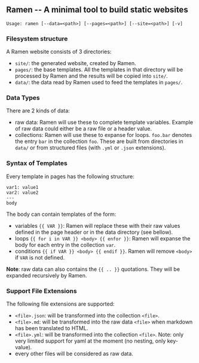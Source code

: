 ## Ramen -- A minimal tool to build static websites

```
Usage: ramen [--data=<path>] [--pages=<path>] [--site=<path>] [-v]
```

### Filesystem structure

A Ramen website consists of 3 directories:

- `site/`: the generated website, created by Ramen.
- `pages/`: the base templates. All the templates in that directory
  will be processed by Ramen and the results will be copied into `site/`.
- `data/`: the data read by Ramen used to feed the templates in `pages/`.

### Data Types

There are 2 kinds of data:

- raw data: Ramen will use these to complete template variables. Example of raw
  data could either be a raw file or a header value.
- collections: Ramen will use these to expanse for loops. `foo.bar` denotes
  the entry `bar` in the collection `foo`. These are built from directories
  in `data/` or from structured files (with `.yml` or `.json` extensions).

### Syntax of Templates

Every template in pages has the following structure:

```
var1: value1
var2: value2
---
body
```

The body can contain templates of the form:

- variables `{{ VAR }}`: Ramen will replace these with their raw values defined
  in the page header or in the data directory (see bellow).
- loops `{{ for i in VAR }} <body> {{ enfor }}`: Ramen will expanse the body
  for each entry in the collection `var`.
- conditions `{{ if VAR }} <body> {{ endif }}`. Ramen will remove `<body>` if
  `VAR` is not defined.

__Note__: raw data can also contains the `{{ .. }}` quotations. They will be
expanded recursively by Ramen.

### Support File Extensions

The following file extensions are supported:

- `<file>.json`: will be transformed into the collection `<file>`.
- `<file>.md`: will be transformed into the raw data `<file>` when markdown has
  been translated to HTML.
- `<file>.yml`: will be transformed into the collection `<file>`. Note: only
   very limited support for yaml at the moment (no nesting, only key-value).
- every other files will be considered as raw data.